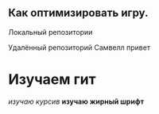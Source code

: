## Как оптимизировать игру.

Локальный репозитории

Удалённый репозиторий
Самвелл привет
# Изучаем гит 
*изучаю курсив*
**изучаю жирный шрифт**